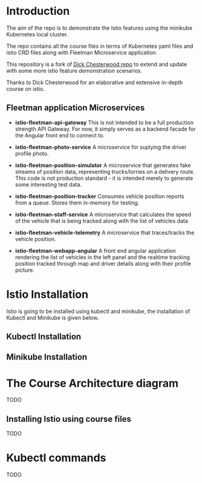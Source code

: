  # Introduction

The aim of the repo is to demonstrate the Istio features using the minikube Kubernetes local cluster.

The repo contains all the course files in terms of Kubernetes yaml files and istio CRD files along with Fleetman Microservice application.

This repository is a fork of [Dick Chesterwood repo](https://github.com/bagcheap/istio-udemy) to extend and update with some more istio feature demonstration scenarios.

Thanks to Dick Chesterwood for an elaborative and extensive in-depth course on istio.

## Fleetman application Microservices

* __istio-fleetman-api-gateway__
 This is not intended to be a full production strength API Gateway. For now, it simply serves as a backend facade for the Angular front end to connect to.

* __istio-fleetman-photo-service__
A microservice for suplying the driver profile photo.

* __istio-fleetman-position-simulator__
A microservice that generates fake streams of position data, representing trucks/lorries on a delivery route.
This code is not production standard - it is intended merely to generate some interesting test data.

* __istio-fleetman-position-tracker__
Consumes vehicle position reports from a queue. Stores them in-memory for testing.

* __istio-fleetman-staff-service__
A microservice that calculates the speed of the vehicle that is being tracked along with the list of vehicles data

* __istio-fleetman-vehicle-telemetry__
A microservice that traces/tracks the vehicle position.

* __istio-fleetman-webapp-angular__
A front end angular application rendering the list of vehicles in the left panel and the realtime tracking position tracked through map and driver details along with their profile picture. 

# Istio Installation

Istio is going to be installed using kubectl and minikube, the installation of Kubectl and Minikube is given below. 

## Kubectl Installation



## Minikube Installation

# The Course Architecture diagram
TODO


## Installing Istio using course files
TODO


# Kubectl commands
TODO

